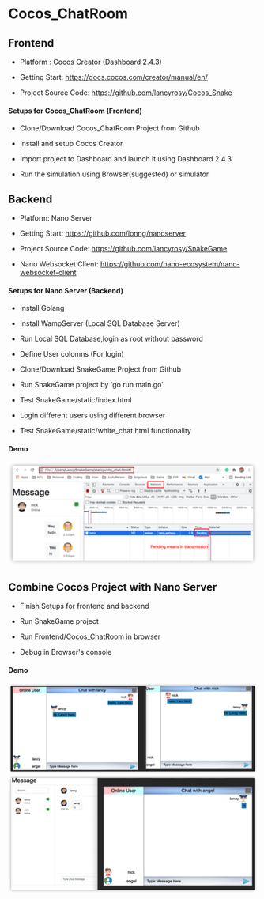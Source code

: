 # Cocos_ChatRoom

## Frontend

- Platform : Cocos Creator  (Dashboard 2.4.3)

- Getting Start: https://docs.cocos.com/creator/manual/en/

- Project Source Code: https://github.com/lancyrosy/Cocos_Snake 

#### Setups for Cocos_ChatRoom (Frontend)

- Clone/Download Cocos_ChatRoom Project from Github

- Install and setup Cocos Creator

- Import project to Dashboard and launch it using Dashboard 2.4.3

- Run the simulation using Browser(suggested) or simulator 

## Backend

- Platform: Nano Server 

- Getting Start: https://github.com/lonng/nanoserver

- Project Source Code: https://github.com/lancyrosy/SnakeGame 

- Nano Websocket Client: https://github.com/nano-ecosystem/nano-websocket-client

#### Setups for Nano Server (Backend)

- Install Golang

- Install WampServer (Local SQL Database Server)

- Run Local SQL Database,login as root without password 

- Define User colomns (For login) 

- Clone/Download SnakeGame Project from Github

- Run SnakeGame project by 'go run main.go'

- Test SnakeGame/static/index.html 

- Login different users using different browser

- Test SnakeGame/static/white_chat.html functionality 

#### Demo 
![](./websocket_html.png)

## Combine Cocos Project with Nano Server 

- Finish Setups for frontend and backend

- Run SnakeGame project 

- Run Frontend/Cocos_ChatRoom in browser 

- Debug in Browser's console

#### Demo 
![](./chat_room.png)
![](./chat_with_WebClient.png)
